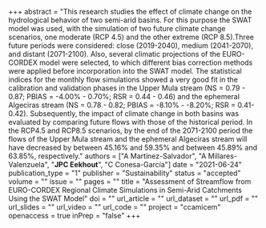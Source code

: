 +++
abstract = "This research studies the effect of climate change on the hydrological behavior of two semi-arid basins. For this purpose the SWAT model was used, with the simulation of two future climate change scenarios, one moderate (RCP 4.5) and the other extreme (RCP 8.5).Three future periods were considered: close (2019-2040), medium (2041-2070), and distant (2071-2100). Also, several climatic projections of the EURO-CORDEX model were selected, to which different bias correction methods were applied before incorporation into the SWAT model. The statistical indices for the monthly flow simulations showed a very good fit in the calibration and validation phases in the Upper Mula stream (NS = 0.79 - 0.87; PBIAS = -4.00% - 0.70%; RSR = 0.44 - 0.46) and the ephemeral Algeciras stream (NS = 0.78 - 0.82; PBIAS = -8.10% - -8.20%; RSR = 0.41- 0.42). Subsequently, the impact of climate change in both basins was evaluated by comparing future flows with those of the historical period. In the RCP4.5 and RCP8.5 scenarios, by the end of the 2071-2100 period the flows of the Upper Mula stream and the ephemeral Algeciras stream will have decreased by between 45.16% and 59.35% and between 45.89% and 63.85%, respectively."
authors = ["A Martínez-Salvador", "A Millares-Valenzuela", "**JPC Eekhout**", "C Conesa-García"]
date = "2021-06-24"
publication_type = "1"
publisher = "Sustainability"
status = "accepted"
volume = ""
issue = ""
pages = ""
title = "Assessment of Streamflow from EURO-CORDEX Regional Climate Simulations in Semi-Arid Catchments Using the SWAT Model"
doi = ""
url_article = ""
url_dataset = ""
url_pdf = ""
url_slides = ""
url_video = ""
url_code = ""
project = "ccamicem"
openaccess = true
inPrep = "false"
+++